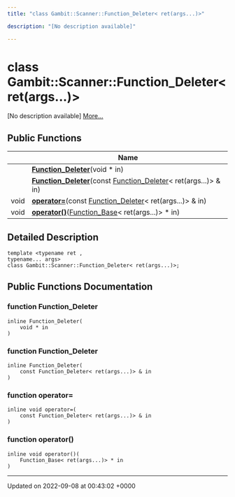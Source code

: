 ```yaml
---
title: "class Gambit::Scanner::Function_Deleter< ret(args...)>"

description: "[No description available]"

---
```


# class Gambit::Scanner::Function_Deleter< ret(args...)>



[No description available] [More...](#detailed-description)

## Public Functions

|                | Name           |
| -------------- | -------------- |
| | **[Function_Deleter](/documentation/code/classes/classgambit_1_1scanner_1_1function__deleter_3_01ret_07args_8_8_8_08_4/#function-function-deleter)**(void * in) |
| | **[Function_Deleter](/documentation/code/classes/classgambit_1_1scanner_1_1function__deleter_3_01ret_07args_8_8_8_08_4/#function-function-deleter)**(const [Function_Deleter](/documentation/code/classes/classgambit_1_1scanner_1_1function__deleter/)< ret(args...)> & in) |
| void | **[operator=](/documentation/code/classes/classgambit_1_1scanner_1_1function__deleter_3_01ret_07args_8_8_8_08_4/#function-operator)**(const [Function_Deleter](/documentation/code/classes/classgambit_1_1scanner_1_1function__deleter/)< ret(args...)> & in) |
| void | **[operator()](/documentation/code/classes/classgambit_1_1scanner_1_1function__deleter_3_01ret_07args_8_8_8_08_4/#function-operator)**([Function_Base](/documentation/code/classes/classgambit_1_1scanner_1_1function__base/)< ret(args...)> * in) |

## Detailed Description

```
template <typename ret ,
typename... args>
class Gambit::Scanner::Function_Deleter< ret(args...)>;
```

## Public Functions Documentation

### function Function_Deleter

```
inline Function_Deleter(
    void * in
)
```


### function Function_Deleter

```
inline Function_Deleter(
    const Function_Deleter< ret(args...)> & in
)
```


### function operator=

```
inline void operator=(
    const Function_Deleter< ret(args...)> & in
)
```


### function operator()

```
inline void operator()(
    Function_Base< ret(args...)> * in
)
```


-------------------------------

Updated on 2022-09-08 at 00:43:02 +0000